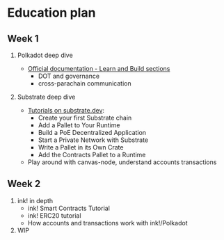 # Education plan

## Week 1

1. Polkadot deep dive

    - [Official documentation - Learn and Build sections](https://wiki.polkadot.network/docs)
        - DOT and governance
        - cross-parachain communication

2. Substrate deep dive

    - [Tutorials on substrate.dev](https://substrate.dev/en/tutorials):
        - Create your first Substrate chain
        - Add a Pallet to Your Runtime
        - Build a PoE Decentralized Application
        - Start a Private Network with Substrate
        - Write a Pallet in its Own Crate
        - Add the Contracts Pallet to a Runtime
    - Play around with canvas-node, understand accounts transactions

## Week 2

1. ink! in depth
    - ink! Smart Contracts Tutorial
    - ink! ERC20 tutorial
    - How accounts and transactions work with ink!/Polkadot
2. WIP
